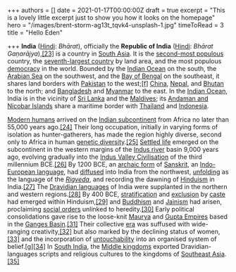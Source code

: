 +++
authors = []
date = 2021-01-17T00:00:00Z
draft = true
excerpt = "This is a lovely little excerpt just to show you how it looks on the homepage"
hero = "/images/brent-storm-ag13t_tqvk4-unsplash-1.jpg"
timeToRead = 3
title = "Hello Eden"

+++
**India** ([Hindi](https://en.wikipedia.org/wiki/Hindi "Hindi"): _Bhārat_), officially the **Republic of India** ([Hindi](https://en.wikipedia.org/wiki/Hindi "Hindi"): _Bhārat Gaṇarājya_),[\[23\]](https://en.wikipedia.org/wiki/India#cite_note-28) is a country in [South Asia](https://en.wikipedia.org/wiki/South_Asia "South Asia"). It is the [second-most populous](https://en.wikipedia.org/wiki/List_of_countries_and_dependencies_by_population "List of countries and dependencies by population") country, the [seventh-largest country](https://en.wikipedia.org/wiki/List_of_countries_and_dependencies_by_area "List of countries and dependencies by area") by land area, and the most populous [democracy](https://en.wikipedia.org/wiki/Democracy "Democracy") in the world. Bounded by the [Indian Ocean](https://en.wikipedia.org/wiki/Indian_Ocean "Indian Ocean") on the south, the [Arabian Sea](https://en.wikipedia.org/wiki/Arabian_Sea "Arabian Sea") on the southwest, and the [Bay of Bengal](https://en.wikipedia.org/wiki/Bay_of_Bengal "Bay of Bengal") on the southeast, it shares land borders with [Pakistan](https://en.wikipedia.org/wiki/Pakistan "Pakistan") to the west;[\[f\]](https://en.wikipedia.org/wiki/India#cite_note-29) [China](https://en.wikipedia.org/wiki/China "China"), [Nepal](https://en.wikipedia.org/wiki/Nepal "Nepal"), and [Bhutan](https://en.wikipedia.org/wiki/Bhutan "Bhutan") to the north; and [Bangladesh](https://en.wikipedia.org/wiki/Bangladesh "Bangladesh") and [Myanmar](https://en.wikipedia.org/wiki/Myanmar "Myanmar") to the east. In the [Indian Ocean](https://en.wikipedia.org/wiki/Indian_Ocean "Indian Ocean"), India is in the vicinity of [Sri Lanka](https://en.wikipedia.org/wiki/Sri_Lanka "Sri Lanka") and the [Maldives](https://en.wikipedia.org/wiki/Maldives "Maldives"); its [Andaman and Nicobar Islands](https://en.wikipedia.org/wiki/Andaman_and_Nicobar_Islands "Andaman and Nicobar Islands") share a maritime border with [Thailand](https://en.wikipedia.org/wiki/Thailand "Thailand") and [Indonesia](https://en.wikipedia.org/wiki/Indonesia "Indonesia").

[Modern humans](https://en.wikipedia.org/wiki/Modern_humans "Modern humans") arrived on the [Indian subcontinent](https://en.wikipedia.org/wiki/Indian_subcontinent "Indian subcontinent") from Africa no later than 55,000 years ago.[\[24\]](https://en.wikipedia.org/wiki/India#cite_note-Combined-1-30) Their long occupation, initially in varying forms of isolation as hunter-gatherers, has made the region highly diverse, second only to Africa in human [genetic diversity](https://en.wikipedia.org/wiki/Genetic_diversity "Genetic diversity").[\[25\]](https://en.wikipedia.org/wiki/India#cite_note-Dyson2018-28a-31) [Settled life](https://en.wikipedia.org/wiki/Neolithic "Neolithic") emerged on the subcontinent in the western margins of the [Indus river](https://en.wikipedia.org/wiki/Indus_river "Indus river") basin 9,000 years ago, evolving gradually into the [Indus Valley Civilisation](https://en.wikipedia.org/wiki/Indus_Valley_Civilisation "Indus Valley Civilisation") of the third millennium BCE.[\[26\]](https://en.wikipedia.org/wiki/India#cite_note-Combined-2-32) By 1200 BCE, an [archaic form](https://en.wikipedia.org/wiki/Proto-language "Proto-language") of [Sanskrit](https://en.wikipedia.org/wiki/Sanskrit "Sanskrit"), an [Indo-European language](https://en.wikipedia.org/wiki/Indo-European_language "Indo-European language"), had [diffused](https://en.wikipedia.org/wiki/Trans-cultural_diffusion "Trans-cultural diffusion") into India from the northwest, [unfolding](https://en.wikipedia.org/wiki/Oral_transmission "Oral transmission") as the language of the [_Rigveda_](https://en.wikipedia.org/wiki/Rigveda "Rigveda"), and recording the dawning of [Hinduism](https://en.wikipedia.org/wiki/Hinduism "Hinduism") in India.[\[27\]](https://en.wikipedia.org/wiki/India#cite_note-Combined-3-33) The [Dravidian languages](https://en.wikipedia.org/wiki/Dravidian_languages "Dravidian languages") of India were supplanted in the northern and western regions.[\[28\]](https://en.wikipedia.org/wiki/India#cite_note-Combined-4-34) By 400 BCE, [stratification](https://en.wikipedia.org/wiki/Social_stratification "Social stratification") and [exclusion](https://en.wikipedia.org/wiki/Social_exclusion "Social exclusion") by [caste](https://en.wikipedia.org/wiki/Caste "Caste") had emerged within Hinduism,[\[29\]](https://en.wikipedia.org/wiki/India#cite_note-Dyson2018-16a-35) and [Buddhism](https://en.wikipedia.org/wiki/History_of_Buddhism_in_India "History of Buddhism in India") and [Jainism](https://en.wikipedia.org/wiki/History_of_Jainism "History of Jainism") had arisen, proclaiming [social orders](https://en.wikipedia.org/wiki/Social_order "Social order") unlinked to heredity.[\[30\]](https://en.wikipedia.org/wiki/India#cite_note-Fisher2018-59-36) Early political consolidations gave rise to the loose-knit [Maurya](https://en.wikipedia.org/wiki/Maurya_Empire "Maurya Empire") and [Gupta Empires](https://en.wikipedia.org/wiki/Gupta_Empire "Gupta Empire") based in the [Ganges Basin](https://en.wikipedia.org/wiki/Ganges_Basin "Ganges Basin").[\[31\]](https://en.wikipedia.org/wiki/India#cite_note-Combined-5-37) Their collective [era](https://en.wikipedia.org/wiki/Era "Era") was suffused with wide-ranging creativity,[\[32\]](https://en.wikipedia.org/wiki/India#cite_note-Combined-6-38) but also marked by the declining status of women,[\[33\]](https://en.wikipedia.org/wiki/India#cite_note-Combined-7-39) and the incorporation of [untouchability](https://en.wikipedia.org/wiki/Untouchability "Untouchability") into an organised system of belief.[\[g\]](https://en.wikipedia.org/wiki/India#cite_note-41)[\[34\]](https://en.wikipedia.org/wiki/India#cite_note-FOOTNOTEKulkeRothermund200493-40) In [South India](https://en.wikipedia.org/wiki/South_India "South India"), the [Middle kingdoms](https://en.wikipedia.org/wiki/Middle_kingdoms_of_India#The_Deccan_plateau_and_South "Middle kingdoms of India") exported Dravidian-languages scripts and religious cultures to the kingdoms of [Southeast Asia](https://en.wikipedia.org/wiki/Southeast_Asia "Southeast Asia").[\[35\]](https://en.wikipedia.org/wiki/India#cite_note-AsherAsher2006-17-42)